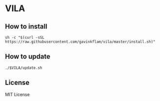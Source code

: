 VILA
====

How to install
--------------
`sh -c "$(curl -sSL https://raw.githubusercontent.com/gavinkflam/vila/master/install.sh)"`

How to update
--------------
`./$VILA/update.sh`

License
-------
MIT License
